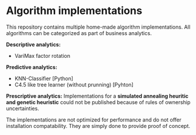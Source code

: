 # Algorithm implementations

This repository contains multiple home-made algorithm implementations.
All algorithms can be categorized as part of business analytics.

**Descriptive analytics:**
- VariMax factor rotation

**Predictive analytics:**
- KNN-Classifier [Python]
- C4.5 like tree learner (without prunning) [Pyhton]

**Prescriptive analytics:**
Implementations for a **simulated annealing heuritic and genetic heuristic** could not be published because of rules of ownership uncertainties.

The implementations are not optimized for performance and do not offer installation compatability.
They are simply done to provide proof of concept.
